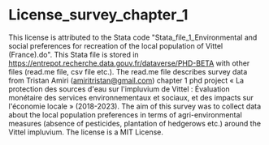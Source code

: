 # License_survey_chapter_1
This license is attributed to the Stata code "Stata_file_1_Environmental and social preferences for recreation of the local population of Vittel (France).do". This Stata file is stored in  https://entrepot.recherche.data.gouv.fr/dataverse/PHD-BETA with other files (read.me file, csv file etc.). The read.me file describes survey data from Tristan Amiri (amiritristan@gmail.com) chapter 1 phd project « La protection des sources d'eau sur l'impluvium de Vittel : Évaluation monétaire des services environnementaux et sociaux, et des impacts sur l'économie locale » (2018-2023). The aim of this survey was to collect data about the local population preferences in terms of agri-environmental measures (absence of pesticides, plantation of hedgerows etc.) around the Vittel impluvium. The license is a MIT License.
